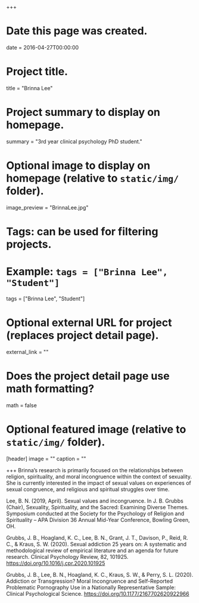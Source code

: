 +++
# Date this page was created.
date = 2016-04-27T00:00:00

# Project title.
title = "Brinna Lee"

# Project summary to display on homepage.
summary = "3rd year clinical psychology PhD student."

# Optional image to display on homepage (relative to `static/img/` folder).
image_preview = "BrinnaLee.jpg"

# Tags: can be used for filtering projects.
# Example: `tags = ["Brinna Lee", "Student"]`
tags = ["Brinna Lee", "Student"]

# Optional external URL for project (replaces project detail page).
external_link = ""

# Does the project detail page use math formatting?
math = false

# Optional featured image (relative to `static/img/` folder).
[header]
image = ""
caption = ""

+++
Brinna’s research is primarily focused on the relationships between religion, spirituality, and moral incongruence within the context of sexuality. She is currently interested in the impact of sexual values on experiences of sexual congruence, and religious and spiritual struggles over time.

Lee, B. N. (2019, April). Sexual values and incongruence. In J. B. Grubbs (Chair), Sexuality, Spirituality, and the Sacred: Examining Diverse Themes. Symposium conducted at the Society for the Psychology of Religion and Spirituality – APA Division 36 Annual Mid-Year Conference, Bowling Green, OH.

Grubbs, J. B., Hoagland, K. C., Lee, B. N., Grant, J. T., Davison, P., Reid, R. C., & Kraus, S. W. (2020). Sexual addiction 25 years on: A systematic and methodological review of empirical literature and an agenda for future research. Clinical Psychology Review, 82, 101925. https://doi.org/10.1016/j.cpr.2020.101925

Grubbs, J. B., Lee, B. N., Hoagland, K. C., Kraus, S. W., & Perry, S. L. (2020). Addiction or Transgression? Moral Incongruence and Self-Reported Problematic Pornography Use in a Nationally Representative Sample: Clinical Psychological Science. https://doi.org/10.1177/2167702620922966

